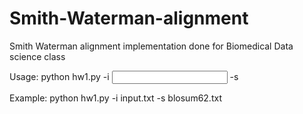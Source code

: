 # Smith-Waterman-alignment
Smith Waterman alignment implementation done for Biomedical Data science class

Usage: python hw1.py -i <input file> -s <score file>
  
Example: python hw1.py -i input.txt -s blosum62.txt
